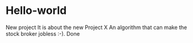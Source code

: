 # Hello-world
New project
It is about the new Project X
An algorithm that can make the stock broker jobless :-).
Done

